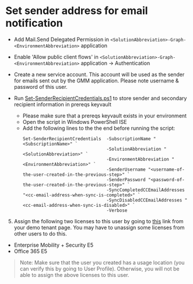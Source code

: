 # Set sender address for email notification

* Add Mail.Send Delegated Permission in `<SolutionAbbreviation>-Graph-<EnvironmentAbbreviation>` application
* Enable 'Allow public client flows' in `<SolutionAbbreviation>-Graph-<EnvironmentAbbreviation>` application -> Authentication
* Create a new service account. This account will be used as the sender for emails sent out by the GMM application. Please note username & password of this user.
* Run [Set-SenderRecipientCredentials.ps1](/Scripts/Set-SenderRecipientCredentials.ps1) to store sender and secondary recipient information in prereqs keyvault

    * Please make sure that a prereqs keyvault exists in your environment
    * Open the script in Windows PowerShell ISE
    * Add the following lines to the the end before running the script:
        ```
        Set-SenderRecipientCredentials	-SubscriptionName "<SubscriptionName>" `
                                        -SolutionAbbreviation "<SolutionAbbreviation>" `
                                        -EnvironmentAbbreviation "<EnvironmentAbbreviation>" `
                                        -SenderUsername "<username-of-the-user-created-in-the-previous-step>" `
                                        -SenderPassword "<password-of-the-user-created-in-the-previous-step>" `
                                        -SyncCompletedCCEmailAddresses "<cc-email-address-when-sync-is-completed>" `
                                        -SyncDisabledCCEmailAddresses "<cc-email-address-when-sync-is-disabled>" `
                                        -Verbose
        ```
5) Assign the following two licenses to this user by going to [this](https://admin.microsoft.com/AdminPortal/Home#/licenses) link from your demo tenant page. You may have to unassign some licenses from other users to do this.

- Enterprise Mobility + Security E5
- Office 365 E5

>Note: Make sure that the user you created has a usage location (you can verify this by going to User Profile). Otherwise, you will not be able to assign the above licenses to this user.